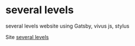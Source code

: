 # several levels
several levels website using Gatsby, vivus js, stylus

Site
[several levels](https://severallevels.io)